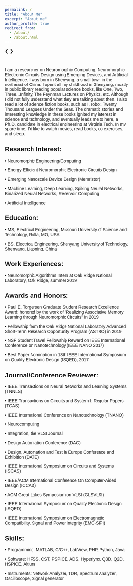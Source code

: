 ```yaml
---
permalink: /
title: "About Me"
excerpt: "About me"
author_profile: true
redirect_from: 
  - /about/
  - /about.html
---
```


<!DOCTYPE html>
<html>
<head>
<meta name="viewport" content="width=device-width, initial-scale=1">
<style>
* {box-sizing: border-box}
body {font-family: Verdana, sans-serif; margin:0}
.mySlides {display: none}
img {vertical-align: middle;}

/* Slideshow container */
.slideshow-container {
  max-width: 1000px;
  position: relative;
  margin: auto;
}

/* Next & previous buttons */
.prev, .next {
  cursor: pointer;
  position: absolute;
  top: 50%;
  width: auto;
  padding: 16px;
  margin-top: -22px;
  color: white;
  font-weight: bold;
  font-size: 18px;
  transition: 0.6s ease;
  border-radius: 0 3px 3px 0;
  user-select: none;
}

/* Position the "next button" to the right */
.next {
  right: 0;
  border-radius: 3px 0 0 3px;
}

/* On hover, add a black background color with a little bit see-through */
.prev:hover, .next:hover {
  background-color: rgba(0,0,0,0.8);
}

/* Caption text */
.text {
  color: #f2f2f2;
  font-size: 15px;
  padding: 8px 12px;
  position: absolute;
  bottom: 8px;
  width: 100%;
  text-align: center;
}

/* Number text (1/3 etc) */
.numbertext {
  color: #f2f2f2;
  font-size: 12px;
  padding: 8px 12px;
  position: absolute;
  top: 0;
}

/* The dots/bullets/indicators */
.dot {
  cursor: pointer;
  height: 15px;
  width: 15px;
  margin: 0 2px;
  background-color: #bbb;
  border-radius: 50%;
  display: inline-block;
  transition: background-color 0.6s ease;
}

.active, .dot:hover {
  background-color: #717171;
}

/* Fading animation */
.fade {
  -webkit-animation-name: fade;
  -webkit-animation-duration: 1.5s;
  animation-name: fade;
  animation-duration: 1.5s;
}

@-webkit-keyframes fade {
  from {opacity: .4} 
  to {opacity: 1}
}

@keyframes fade {
  from {opacity: .4} 
  to {opacity: 1}
}

/* On smaller screens, decrease text size */
@media only screen and (max-width: 300px) {
  .prev, .next,.text {font-size: 11px}
}
</style>
</head>
<body>

<div class="slideshow-container">

<div class="mySlides fade">
  <div class="numbertext">1 / 3</div>
  <img src="img_nature_wide.jpg" style="width:100%">
  <div class="text">Caption Text</div>
</div>

<div class="mySlides fade">
  <div class="numbertext">2 / 3</div>
  <img src="img_snow_wide.jpg" style="width:100%">
  <div class="text">Caption Two</div>
</div>

<div class="mySlides fade">
  <div class="numbertext">3 / 3</div>
  <img src="img_mountains_wide.jpg" style="width:100%">
  <div class="text">Caption Three</div>
</div>

<a class="prev" onclick="plusSlides(-1)">&#10094;</a>
<a class="next" onclick="plusSlides(1)">&#10095;</a>

</div>
<br>

<div style="text-align:center">
  <span class="dot" onclick="currentSlide(1)"></span> 
  <span class="dot" onclick="currentSlide(2)"></span> 
  <span class="dot" onclick="currentSlide(3)"></span> 
</div>

<script>
var slideIndex = 1;
showSlides(slideIndex);

function plusSlides(n) {
  showSlides(slideIndex += n);
}

function currentSlide(n) {
  showSlides(slideIndex = n);
}

function showSlides(n) {
  var i;
  var slides = document.getElementsByClassName("mySlides");
  var dots = document.getElementsByClassName("dot");
  if (n > slides.length) {slideIndex = 1}    
  if (n < 1) {slideIndex = slides.length}
  for (i = 0; i < slides.length; i++) {
      slides[i].style.display = "none";  
  }
  for (i = 0; i < dots.length; i++) {
      dots[i].className = dots[i].className.replace(" active", "");
  }
  slides[slideIndex-1].style.display = "block";  
  dots[slideIndex-1].className += " active";
}
</script>

</body>
</html> 


I am a researcher on Neuromorphic Computing, Neuromorphic Electronic Circuits Design using Emerging Devices, and Artificial Intelligence. I was born in Shenyang, a small town in the northeast of China. I spent all my childhood in Shenyang, mostly in public library reading popular science books, like One, Two, Three...Infinity, The Feynman Lectures on Physics, etc. Although I did not fully understand what they are talking about then. I also read a lot of science fiction books, such as I, robot, Twenty Thousand Leagues Under the Seas. The dramatic stories and interesting knowledge in these books ignited my interest in science and technology, and eventually leads me to here, a Ph.D. candidate in electrical engineering at Virginia Tech. In my spare time, I’d like to watch movies, read books, do exercises, and sleep.   

Resaerch Interest: 
------
 •	Neuromorphic Engineering/Computing
 
 •	Energy-Efficient Neuromorphic Electronic Circuits Design
 
 •	Emerging Nanoscale Device Design (Memristor)
 
 •	Machine Learning, Deep Learning, Spiking Neural Networks, Binarized Neural Networks, Reservoir Computing
 
 •	Artificial Intelligence

Education:
------
•	MS, Electrical Engineering, Missouri University of Science and Technology, Rolla, MO, USA

•	BS, Electrical Engineering, Shenyang University of Technology, Shenyang, Liaoning, China

Work Experiences:
------
•	Neuromorphic Algorithms Intern at Oak Ridge National Laboratory, Oak Ridge, summer 2019

Awards and Honors:
------
•	Paul E. Torgersen Graduate Student Research Excellence Award: honored by the work of "Realizing Associative Memory Learning through Neuromorphic Circuits" in 2019

•	Fellowship from the Oak Ridge National Laboratory Advanced Short-Term Research Opportunity Program (ASTRO) in 2019

•	NSF Student Travel Fellowship Reward on IEEE International Conference on Nanotechnology (IEEE NANO 2017)

•	Best Paper Nomination in 18th IEEE International Symposium on Quality Electronic Design (ISQED), 2017

Journal/Conference Reviewer:
------
•	IEEE Transactions on Neural Networks and Learning Systems (TNNLS)

•	IEEE Transactions on Circuits and System I: Regular Papers (TCAS)

•	IEEE International Conference on Nanotechnology (TNANO)

•	Neurocomputing

•	Integration, the VLSI Journal

•	Design Automation Conference (DAC)

•	Design, Automation and Test in Europe Conference and Exhibition (DATE)

•	IEEE International Symposium on Circuits and Systems (ISCAS)

•	IEEE/ACM International Conference On Computer-Aided Design (ICCAD)

•	ACM Great Lakes Symposium on VLSI (GLSVLSI)

•	IEEE International Symposium on Quality Electronic Design (ISQED)

•	IEEE International Symposium on Electromagnetic Compatibility, Signal and Power Integrity (EMC-SIPI)


Skills:
------
•	Programming: MATLAB, C/C++, LabView, PHP, Python, Java

•	Software: HFSS, CST, PSPICE, ADS, Hyperlynx, Q3D, Q2D, HSPICE, Altium

•	Instruments: Network Analyzer, TDR, Spectrum Analyzer, Oscilloscope, Signal generator


